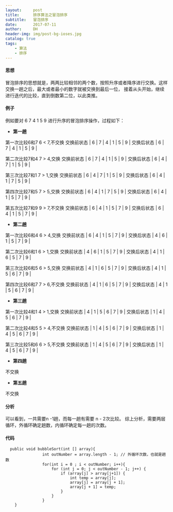 ```yaml
---
layout:     post
title:      排序算法之冒泡排序
subtitle:   冒泡排序
date:       2017-07-11
author:     DH
header-img: img/post-bg-ioses.jpg
catalog: true
tags:
    - 算法
    - 排序
---
```

#### 思想

冒泡排序的思想就是，两两比较相邻的两个数，按照升序或者降序进行交换。这样交换一趟之后，最大或者最小的数字就被交换到最后一位，
接着从头开始，继续进行迭代的比较，直到倒数第二位，以此类推。

#### 例子

例如要对  6 7 4  1 5 9 进行升序的冒泡排序操作，过程如下：

- **第一趟**

第一次比较6和7 6 < 7,不交换
交换前状态 | 6 | 7 | 4 | 1 | 5 | 9 |
交换后状态 | 6 | 7 | 4 | 1 | 5 | 9 |

第二次比较7和4 7 > 4,交换
交换前状态 | 6 | 7 | 4 | 1 | 5 | 9 |
交换后状态 | 6 | 4 | 7 | 1 | 5 | 9 |

第三次比较7和1 7 > 1,交换
交换前状态 | 6 | 4 | 7 | 1 | 5 | 9 |
交换后状态 | 6 | 4 | 1 | 7 | 5 | 9 |

第四次比较7和5 7 > 5,交换
交换前状态 | 6 | 4 | 1 | 7 | 5 | 9 |
交换后状态 | 6 | 4 | 1 | 5 | 7 | 9 |

第五次比较7和9 9 > 7,不交换
交换前状态 | 6 | 4 | 1 | 5 | 7 | 9 |
交换后状态 | 6 | 4 | 1 | 5 | 7 | 9 |


- **第二趟**

第一次比较6和4 6 > 4,交换
交换前状态 | 6 | 4 | 1 | 5 | 7 | 9 |
交换后状态 | 4 | 6 | 1 | 5 | 7 | 9 |

第二次比较6和1 6 > 1,交换
交换前状态 | 4 | 6 | 1 | 5 | 7 | 9 |
交换后状态 | 4 | 1 | 6 | 5 | 7 | 9 |

第三次比较6和5 6 > 5,交换
交换前状态 | 4 | 1 | 6 | 5 | 7 | 9 |
交换后状态 | 4 | 1 | 5 | 6 | 7 | 9 |

第四次比较6和7 7 > 6,不交换
交换前状态 | 4 | 1 | 6 | 5 | 7 | 9 |
交换后状态 | 4 | 1 | 5 | 6 | 7 | 9 |

- **第三趟**

第一次比较4和1 4 > 1,交换
交换前状态 | 4 | 1 | 5 | 6 | 7 | 9 |
交换后状态 | 1 | 4 | 5 | 6 | 7 | 9 |

第二次比较4和5 5 > 4,不交换
交换前状态 | 1 | 4 | 5 | 6 | 7 | 9 |
交换后状态 | 1 | 4 | 5 | 6 | 7 | 9 |

第三次比较5和6 6 > 5,不交换
交换前状态 | 1 | 4 | 5 | 6 | 7 | 9 |
交换后状态 | 1 | 4 | 5 | 6 | 7 | 9 |

- **第四趟**

不交换

- **第五趟**

不交换

#### 分析

可以看到，一共需要n -1趟，而每一趟有需要 n - 2次比较。
综上分析，需要两层循环，外循环确定趟数，内循环确定每一趟的次数。

#### 代码

```
  public void bubbleSort(int [] array){
    			int outNumber = array.length - 1; // 外循环次数，也就是趟数
    			for(int i = 0 ; i < outNumber; i++){
    				for (int j = 0; j < outNumber - 1; j++) {
						if (array[j] > array[j+1]) {
							int temp = array[j];
							array[j] = array[j + 1];
							array[j + 1] = temp;
						}
					}
    			}
    }		

```


